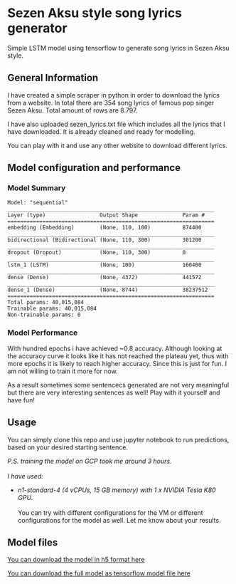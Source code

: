 # Sezen Aksu style song lyrics generator
Simple LSTM model using tensorflow to generate song lyrics in Sezen Aksu style.


## General Information
I have created a simple scraper in python in order to download the lyrics 
from a website. In total there are 354 song lyrics of famous pop singer 
Sezen Aksu. Total amount of rows are 8.797.

I have also uploaded sezen_lyrics.txt file which includes all the lyrics that I
have downloaded. It is already cleaned and ready for modelling.

You can play with it and use any other website to download different lyrics.

## Model configuration and performance

### Model Summary
```
Model: "sequential"
_________________________________________________________________
Layer (type)                 Output Shape              Param #   
=================================================================
embedding (Embedding)        (None, 110, 100)          874400    
_________________________________________________________________
bidirectional (Bidirectional (None, 110, 300)          301200    
_________________________________________________________________
dropout (Dropout)            (None, 110, 300)          0         
_________________________________________________________________
lstm_1 (LSTM)                (None, 100)               160400    
_________________________________________________________________
dense (Dense)                (None, 4372)              441572    
_________________________________________________________________
dense_1 (Dense)              (None, 8744)              38237512  
=================================================================
Total params: 40,015,084
Trainable params: 40,015,084
Non-trainable params: 0
```

### Model Performance
With hundred epochs i have achieved ~0.8 accuracy. Although looking at the accuracy curve
it looks like it has not reached the plateau yet, thus with more epochs it is likely
to reach higher accuracy. Since this is just for fun. I am not willing to train it
more for now.

As a result sometimes some sentencecs generated are not very meaningful but
there are very interesting sentences as well! Play with it yourself and have fun!


## Usage
You can simply clone this repo and use jupyter notebook to run predictions,
based on your desired starting sentence.<br>

<i> P.S. training the model on GCP took me around 3 hours.
<br>
<br> 
I have used:<br>
- n1-standard-4 (4 vCPUs, 15 GB memory) with 1 x NVIDIA Tesla K80 GPU.</i>
<br><br>
You can try with different configurations for the VM or different configurations
for the model as well. Let me know about your results. 


## Model files
[You can download the model in h5 format here](https://drive.google.com/file/d/1qOGe9EAeoEwB8ivYBkueSLNs8-kpEdce/view?usp=sharing)

[You can download the full model as tensorflow model file here](https://drive.google.com/file/d/1i9T9Y3lzaTxGMd9JDVppWEjP3VWeULCk/view?usp=sharing)


